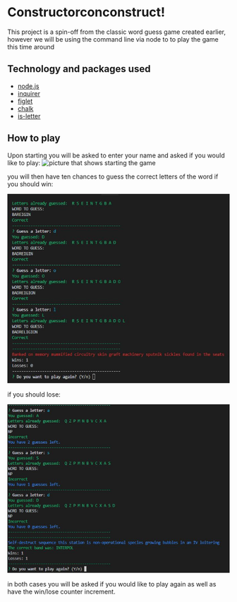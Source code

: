 # Constructorconconstruct!
This project is a spin-off from the classic word guess game created earlier, however we will be using the command line via node to to play the game this time around

## Technology and packages used

* [node.js](https://nodejs.org/en/docs/)
* [inquirer](https://www.npmjs.com/package/inquirer)
* [figlet](https://github.com/henriknorberg/node-figlet)
* [chalk](https://github.com/chalk/chalk)
* [is-letter](https://www.npmjs.com/package/is-letter)

## How to play
Upon starting you will be asked to enter your name and asked if you would like to play:
![picture that shows starting the game]()

you will then have ten chances to guess the correct letters of the word if you should win:

![picture that shows winning screen](https://github.com/welljer/constructorconconstruct/blob/master/images/win.JPG)

if you should lose:

![pictue of losing screen](https://github.com/welljer/constructorconconstruct/blob/master/images/loss.JPG)

in both cases you will be asked if you would like to play again as well as have the win/lose counter increment.
